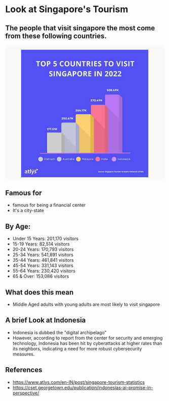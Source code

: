 # Look at Singapore's Tourism

## The people that visit singapore the most come from these following countries.

![picture](top5_countries.png)

## Famous for
- famous for being a financial center
- It's a city-state

## By Age:

-   Under 15 Years: 201,170 visitors
-   15-19 Years: 82,514 visitors
-   20-24 Years: 170,793 visitors
-   25-34 Years: 541,891 visitors
-   35-44 Years: 461,841 visitors
-   45-54 Years: 331,143 visitors
-   55-64 Years: 230,420 visitors
-   65 & Over: 153,086 visitors


## What does this mean
- Middle Aged adults with young adults are most likely to visit singapore

## A brief Look at Indonesia
- Indonesia is dubbed the "digital archipelago"
- However, according to report from the center for security and emerging technology, Indonesia has been hit by cyberattacks at higher rates than its neighbors, indicating a need for more robust cybersecurity measures.
 




## References
- https://www.atlys.com/en-IN/post/singapore-tourism-statistics
- https://cset.georgetown.edu/publication/indonesias-ai-promise-in-perspective/
